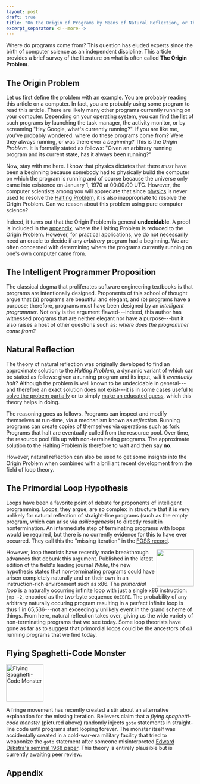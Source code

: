 ```yaml
---
layout: post
draft: true
title: "On the Origin of Programs by Means of Natural Reflection, or The Preservation of Data Races in the Struggle for CPU Time"
excerpt_separator: <!--more-->
---
```


Where do programs come from? This question has eluded experts since the birth of computer science as an independent discipline. This article provides a brief survey of the literature on what is often called **The Origin Problem**.

<!--more-->

## The Origin Problem

Let us first define the problem with an example. You are probably reading this article on a computer. In fact, you are probably using some program to read this article. There are likely many other programs currently running on your computer. Depending on your operating system, you can find the list of such programs by launching the task manager, the activity monitor, or by screaming "Hey Google, what's currently running?". If you are like me, you've probably wondered: where do these programs come from? Were they always running, or was there ever a *beginning*? This is the *Origin Problem*. It is formally stated as follows: "Given an arbitrary running program and its current state, has it always been running?"

Now, stay with me here. I know that physics dictates that there *must* have been a beginning because somebody had to physically build the computer on which the program is running and of course because the universe only came into existence on January 1, 1970 at 00:00:00 UTC. However, the computer scientists among you will appreciate that since [physics](https://en.wikipedia.org/wiki/Ultimate_fate_of_the_universe) is never used to resolve the [Halting Problem](https://en.wikipedia.org/wiki/Halting_problem), it is also inappropriate to resolve the Origin Problem. Can we reason about this problem using pure computer science?

Indeed, it turns out that the Origin Problem is general **undecidable**. A proof is included in the [appendix](#appendix), where the Halting Problem is reduced to the Origin Problem. However, for practical applications, we do not necessarily need an oracle to decide if any *arbitrary* program had a beginning. We are often concerned with determining where the programs currently running on one's own computer came from.


## The Intelligent Programmer Proposition

The classical dogma that proliferates software engineering textbooks is that programs are intentionally designed. Proponents of this school of thought argue that (a) programs are beautiful and elegant, and (b) programs have a purpose; therefore, programs must have been designed by an *intelligent programmer*. Not only is the argument flawed---indeed, this author has witnessed programs that are neither elegant nor have a purpose---but it also raises a host of other questions such as: *where does the programmer come from?* 

## Natural Reflection

The theory of natural reflection was originally developed to find an approximate solution to the *Halting Problem*, a dynamic variant of which can be stated as follows: given a running program and its input, *will it eventually halt*? Although the problem is well known to be undecidable in general---and therefore an exact solution does not exist---it is in some cases useful to [solve the probem partially](https://www.burn.im/pubs/BurnimJalbertStergiouSen-ASE09.pdf) or to simply [make an educated guess](https://support.mozilla.org/en-US/kb/warning-unresponsive-script), which this theory helps in doing.

The reasoning goes as follows. Programs can inspect and modify themselves at run-time, via a mechanism known as *reflection*. Running programs can create copies of themselves via operations such as [fork](http://man7.org/linux/man-pages/man2/fork.2.html). Programs that halt are eventually culled from the resource pool. Over time, the resource pool fills up with non-terminating programs. The approximate solution to the Halting Problem is therefore to wait and then say **no**.

However, natural reflection can also be used to get some insights into the Origin Problem when combined with a brilliant recent development from the field of loop theory.

## The Primordial Loop Hypothesis

Loops have been a favorite point of debate for proponents of intelligent programming. Loops, they argue, are so complex in structure that it is very unlikely for natural reflection of straight-line programs (such as the empty program, which can arise via *asilicogenesis*) to directly result in nontermination. An intermediate step of terminating programs with loops would be required, but there is no currently evidence for this to have ever occurred. They call this the "missing iteration" in the [FOSS record](https://en.wikipedia.org/wiki/Free_and_open-source_software).

<img src="https://blog.padhye.org/images/loop-white.png" height="100" style="float: right" />

However, loop theorists have recently made breakthrough advances that debunk this argument. Published in the latest edition of the field's leading journal *While*, the new hypothesis states that non-terminating programs could have arisen completely naturally and on their own in an instruction-rich environment such as x86. The *primordial loop* is a naturally occurring infinite loop with just a single x86 instruction: `jmp -2`, encoded as the two-byte sequence `0xEBFE`. The probability of any arbitrary naturally occuring program resulting in a perfect infinite loop is thus 1 in 65,536---not an exceedingly unlikely event in the grand scheme of things. From here, natural reflection takes over, giving us the wide variety of non-terminating programs that we see today. Some loop theorists have gone as far as to suggest that primordial loops could be the ancestors of *all* running programs that we find today.



## Flying Spaghetti-Code Monster

<img alt="Flying Spaghetti-Code Monster" src="https://blog.padhye.org/images/fscm.png" height="100" />

A fringe movement has recently created a stir about an alternative explanation for the missing iteration. Believers claim that a *flying spaghetti-code monster* (pictured above) randomly injects `goto` statements in straight-line code until programs start looping forever. The monster itself was accidentally created in a cold-war-era military facility that tried to weaponize the `goto` statement after someone misinterpreted [Edward Dijkstra's seminal 1968 paper](https://homepages.cwi.nl/~storm/teaching/reader/Dijkstra68.pdf). This theory is entirely plausible but is currently awaiting peer review.




## Appendix



